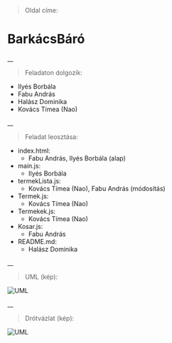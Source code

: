 > Oldal címe:
# BarkácsBáró

__

> Feladaton dolgozik:
- Ilyés Borbála
- Fabu András
- Halász Dominika
- Kovács Timea (Nao)

__

> Feladat leosztása:
- index.html:
  - Fabu András, Ilyés Borbála (alap)
- main.js:
  - Ilyés Borbála
- termekLista.js:
  - Kovács Tímea (Nao), Fabu András (módosítás)
- Termek.js:
  - Kovács Tímea (Nao)
- Termekek.js:
  - Kovács Tímea (Nao)
- Kosar.js:
  - Fabu András
- README.md:
  - Halász Dominika

__

> UML (kép):
 
![UML](leiras/UML.png)

__

> Drótvázlat (kép):

![UML](leiras/drotVazlat.png)
